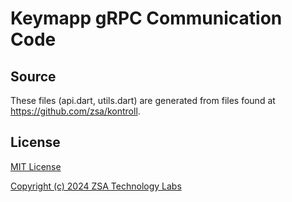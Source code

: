 # Keymapp gRPC Communication Code

## Source
These files (api.dart, utils.dart) are generated from files found at https://github.com/zsa/kontroll.

## License
[MIT License](https://github.com/zsa/kontroll/blob/main/LICENSE)

[Copyright (c) 2024 ZSA Technology Labs](https://github.com/zsa/kontroll/blob/main/LICENSE)